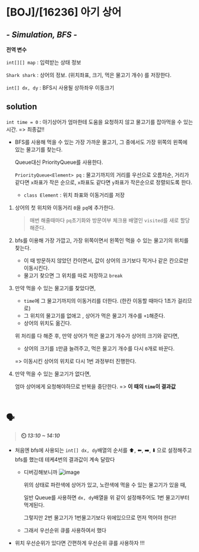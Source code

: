 # [BOJ]/[16236] 아기 상어

## *- Simulation, BFS -*

**전역 변수**

`int[][] map` : 입력받는 상태 정보

`Shark shark` : 상어의 정보. (위치좌표, 크기, 먹은 물고기 개수) 를 저장한다.

`int[] dx, dy` : BFS시 사용될 상하좌우 이동크기

## solution

`int time = 0` : 아기상어가 엄마한테 도움을 요청하지 않고 물고기를 잡아먹을 수 있는 시간. => 최종값!!

* BFS를 사용해 먹을 수 있는 가장 가까운 물고기, 그 중에서도 가장 위쪽의 왼쪽에 있는 물고기를 찾는다.

  Queue대신 PriorityQueue를 사용한다.

  `PriorityQueue<Element> pq` : 물고기까지의 거리를 우선으로 오름차순, 거리가 같다면 `x`좌표가 작은 순으로, `x`좌표도 같다면 `y`좌표가 작은순으로 정렬되도록 한다.

  * `class Element` : 위치 좌표와 이동거리를 저장

1. 상어의 첫 위치와 이동거리 `0`을 `pq`에 추가한다.

   > 매번 해줄때마다 `pq`초기화와 방문여부 체크용 배열인 `visited`를 새로 할당해준다.

2. bfs를 이용해 가장 가깝고, 가장 위쪽이면서 왼쪽인 먹을 수 있는 물고기의 위치를 찾는다.

   * 이 때 방문하지 않았던 칸이면서, 값이 상어의 크기보다 작거나 같은 칸으로만 이동시킨다.
   * 물고기 찾으면 그 위치를 따로 저장하고 `break`

3. 만약 먹을 수 있는 물고기를 찾았다면, 

   * `time`에 그 물고기까지의 이동거리를 더한다. (한칸 이동할 때마다 1초가 걸리므로)
   * 그 위치의 물고기를 없애고 , 상어가 먹은 물고기 개수를 `+1`해준다.
   * 상어의 위치도 옮긴다. 

   위 처리를 다 해준 후, 만약 상어가 먹은 물고기 개수가 상어의 크기와 같다면,

   * 상어의 크기를 `1`만큼 늘려주고, 먹은 물고기 개수를 다시 `0`개로 바꾼다.

   => 이동시킨 상어의 위치로 다시 1번 과정부터 진행한다.

4. 만약 먹을 수 있는 물고기가 없다면,

   엄마 상어에게 요청해야하므로 반복을 중단한다. => **이 때의 `time`이 결과값** 

</br>

## :speaking_head:

> **:timer_clock: *13:10 ~ 14:10***

* 처음엔 bfs에 사용되는 `int[] dx, dy`배열의 순서를 :arrow_up:, :arrow_left:, :arrow_right:, :arrow_down: 으로 설정해주고 bfs를 했는데 테케4번의 결과값이 계속 달랐다

  * 디버깅해보니까 ![image](https://user-images.githubusercontent.com/33208360/115103109-3fd29280-9f8a-11eb-8c8d-3e248a89ce91.png)

    위의 상태로 파란색에 상어가 있고, 노란색에 먹을 수 있는 물고기가 있을 때,

    일반 Queue를 사용하면 `dx, dy`배열을 위 같이 설정해주어도 1번 물고기부터 먹게된다.

    그렇지만 2번 물고기가 1번물고기보다 위에있으므로 먼저 먹어야 한다!!

  * 그래서 우선순위 큐를 사용하여서 했다

* 위치 우선순위가 있다면 간편하게 우선순위 큐를 사용하자 !!!
